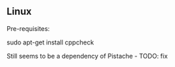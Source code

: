 Linux
-----

Pre-requisites:

sudo apt-get install cppcheck

Still seems to be a dependency of Pistache - TODO: fix

